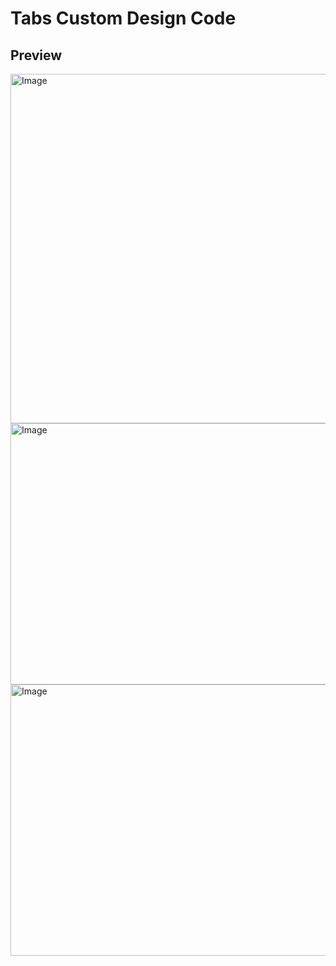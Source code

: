 
# Tabs Custom Design Code

## Preview


<img width="912" height="559" alt="Image" src="https://github.com/user-attachments/assets/96e64838-9313-4a82-9964-5af4eb0d7a28" />
<img width="909" height="418" alt="Image" src="https://github.com/user-attachments/assets/5bafbf70-7e1c-4a35-ac5d-0efc45e4ea43" />
<img width="914" height="434" alt="Image" src="https://github.com/user-attachments/assets/a7138fa8-fc72-4f82-a04e-63e3ba93b3e2" />
